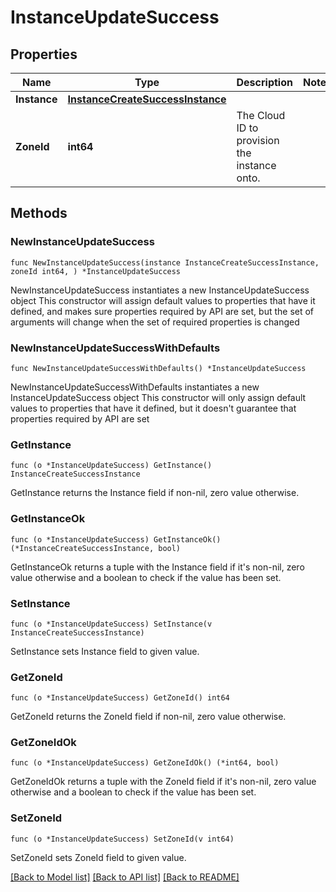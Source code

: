 # InstanceUpdateSuccess

## Properties

Name | Type | Description | Notes
------------ | ------------- | ------------- | -------------
**Instance** | [**InstanceCreateSuccessInstance**](instanceCreateSuccess_instance.md) |  | 
**ZoneId** | **int64** | The Cloud ID to provision the instance onto. | 

## Methods

### NewInstanceUpdateSuccess

`func NewInstanceUpdateSuccess(instance InstanceCreateSuccessInstance, zoneId int64, ) *InstanceUpdateSuccess`

NewInstanceUpdateSuccess instantiates a new InstanceUpdateSuccess object
This constructor will assign default values to properties that have it defined,
and makes sure properties required by API are set, but the set of arguments
will change when the set of required properties is changed

### NewInstanceUpdateSuccessWithDefaults

`func NewInstanceUpdateSuccessWithDefaults() *InstanceUpdateSuccess`

NewInstanceUpdateSuccessWithDefaults instantiates a new InstanceUpdateSuccess object
This constructor will only assign default values to properties that have it defined,
but it doesn't guarantee that properties required by API are set

### GetInstance

`func (o *InstanceUpdateSuccess) GetInstance() InstanceCreateSuccessInstance`

GetInstance returns the Instance field if non-nil, zero value otherwise.

### GetInstanceOk

`func (o *InstanceUpdateSuccess) GetInstanceOk() (*InstanceCreateSuccessInstance, bool)`

GetInstanceOk returns a tuple with the Instance field if it's non-nil, zero value otherwise
and a boolean to check if the value has been set.

### SetInstance

`func (o *InstanceUpdateSuccess) SetInstance(v InstanceCreateSuccessInstance)`

SetInstance sets Instance field to given value.


### GetZoneId

`func (o *InstanceUpdateSuccess) GetZoneId() int64`

GetZoneId returns the ZoneId field if non-nil, zero value otherwise.

### GetZoneIdOk

`func (o *InstanceUpdateSuccess) GetZoneIdOk() (*int64, bool)`

GetZoneIdOk returns a tuple with the ZoneId field if it's non-nil, zero value otherwise
and a boolean to check if the value has been set.

### SetZoneId

`func (o *InstanceUpdateSuccess) SetZoneId(v int64)`

SetZoneId sets ZoneId field to given value.



[[Back to Model list]](../README.md#documentation-for-models) [[Back to API list]](../README.md#documentation-for-api-endpoints) [[Back to README]](../README.md)


